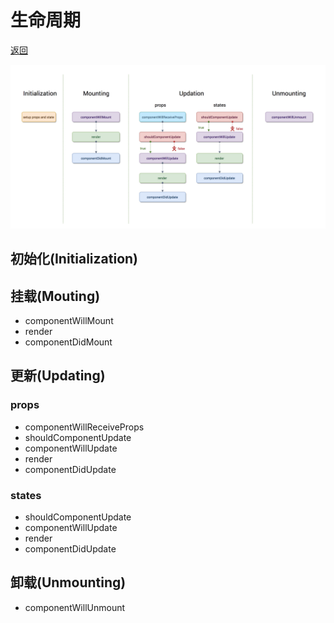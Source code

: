 [react]: /note/react/README.md
[img:react_life_cycle]: /pic/react_life_cycle.png

# 生命周期

[返回][react]

![avatar][img:react_life_cycle]

## 初始化(Initialization)

## 挂载(Mouting)

- componentWillMount
- render
- componentDidMount

## 更新(Updating)

### props

- componentWillReceiveProps
- shouldComponentUpdate
- componentWillUpdate
- render
- componentDidUpdate

### states

- shouldComponentUpdate
- componentWillUpdate
- render
- componentDidUpdate

## 卸载(Unmounting)

- componentWillUnmount

